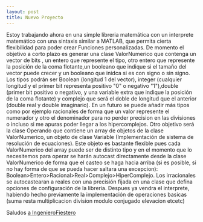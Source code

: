 ```yaml
---
layout: post
title: Nuevo Proyecto
---
```


Estoy trabajando ahora en una simple libreria matemática con un interprete matemático con una sintaxis similar a MATLAB, que permita cierta flexibilidad para poder crear Funciones personalizadas.
De momento el objetivo a corto plazo es generar una clase ValorNumerico que contenga un vector de bits , un entero que represente el tipo, otro entero que represente la posición de la coma flotante,un booleano que indique si el tamaño del vector puede crecer y un booleano que inidca si es con signo o sin signo.
Los tipos podrán ser Boolean (longitud 1 del vector), integer (cualquier longitud y el primer bit representa positivo "0" o negativo "1"),double (primer bit positivo o negativo, y una variable extra que indique la posición de la coma flotante) y complejo que será el doble de longitud que el anterior (double real y double imaginario).
En un futuro se puede añadir más tipos como por ejemplo racionales de forma que un valor represente el numerador y otro el denominador para no perder precision en las divisiones o incluso si me apuras poder llegar a los hipercomplejos.
Otro objetivo será la clase Operando que contiene un array de objetos de la clase ValorNumerico, un objeto de clase Variable (Implementación de sistema de resolución de ecuaciones). Este objeto es bastante flexible pues cada ValorNumerico del array puede ser de distinto tipo y en el momento que lo necesitemos para operar se harán autocast directamente desde la clase ValorNumerico de forma que el casteo se haga hacia arriba (si es posible, si no hay forma de que se pueda hacer saltara una excepcion): Boolean>Entero>Racional>Real>Complejo>HiperComplejo. Los irracionales se autocastearan a reales con una precisión fijada en una clase que defina opciones de configuración de la libreria.
Despues ya vendra el interprete, habiendo hecho previamente la implementación de operaciones basicas (suma resta multiplicacion division modulo conjugado elevacion etcetc)

Saludos
[a IngenieroFiestero](https://github.com/IngenieroFiestero)
